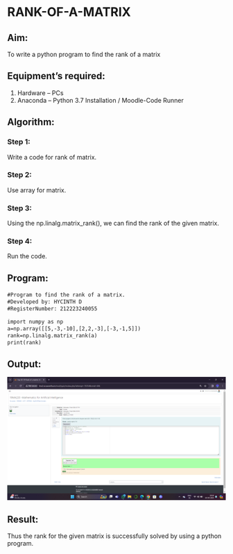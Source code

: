 # RANK-OF-A-MATRIX
## Aim:
To write a python program to find the rank of a matrix
## Equipment’s required:
1. 	Hardware – PCs
2. 	Anaconda – Python 3.7 Installation / Moodle-Code Runner
## Algorithm:
### Step 1: 
  Write a code for rank of matrix.
### Step 2: 
  Use array for matrix.
### Step 3: 
  Using the np.linalg.matrix_rank(), we can find the rank of the given matrix.
### Step 4:
  Run the code. 
## Program:
```
#Program to find the rank of a matrix.
#Developed by: HYCINTH D
#RegisterNumber: 212223240055
```
```
import numpy as np
a=np.array([[5,-3,-10],[2,2,-3],[-3,-1,5]])
rank=np.linalg.matrix_rank(a)
print(rank)
```
## Output:

![alt text](<Screenshot (196).png>)

## Result:
Thus the rank for the given matrix is successfully solved by  using a python program.

